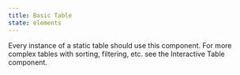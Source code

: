 ```yaml
---
title: Basic Table
state: elements
---
```


Every instance of a static table should use this component. For more complex tables with sorting, filtering, etc. see the Interactive Table component.